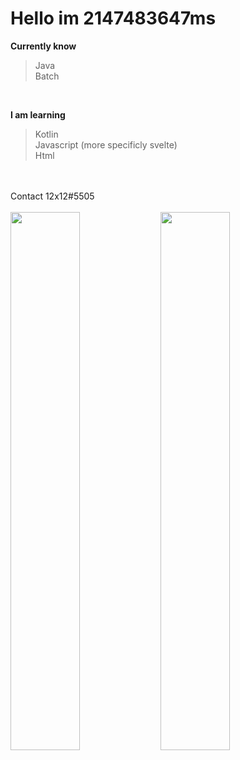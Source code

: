 # Hello im 2147483647ms
 __Currently know__ <br>
> Java <br>
> Batch <br>
<br>

__I am learning__<br>
> Kotlin<br>
> Javascript (more specificly svelte)<br>
> Html<br>
<br>
<br>
Contact 12x12#5505
<br>
<br>
<img align="left" width="47%" src="https://github-readme-stats.vercel.app/api?username=2147483647ms&show_icons=true&theme=tokyonight" />

<img align="left" width="47%"  src="https://github-readme-stats.vercel.app/api/top-langs/?username=2147483647ms&layout=compact" />
